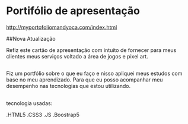 # Portifólio de apresentação

 http://myportofoliomandyoca.com/index.html


##Nova Atualização

Refiz este cartão de apresentação com intuito de fornecer para meus clientes meus serviços voltado a área de jogos e pixel art.
## 

Fiz um portfólio sobre o que eu faço e nisso apliquei meus estudos com base no meu aprendizado.
Para que eu posso acompanhar meu desempenho nas tecnologias que estou utilizando.
## 

 tecnologia usadas:

.HTML5
.CSS3
.JS
.Boostrap5




